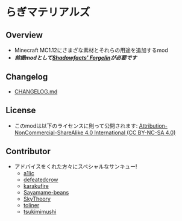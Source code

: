 # らぎマテリアルズ

## Overview

- Minecraft MC1.12にさまざな素材とそれらの用途を追加するmod
- _**前提modとして[Shadowfacts' Forgelin](https://www.curseforge.com/minecraft/mc-mods/shadowfacts-forgelin)が必要です**_

## Changelog

- [CHANGELOG.md](https://github.com/Hiiragi283/RagiMaterials/blob/master/CHANGELOG.md)

## License

- このmodは以下のライセンスに則って公開されます: [Attribution-NonCommercial-ShareAlike 4.0 International (CC BY-NC-SA 4.0)](https://creativecommons.org/licenses/by-nc-sa/4.0/legalcode)

## Contributor

- アドバイスをくれた方々にスペシャルなサンキュー!
    - [a1lic](https://github.com/a1lic)
    - [defeatedcrow](https://github.com/defeatedcrow)
    - [karakufire](https://github.com/karakufire)
    - [Sayamame-beans](https://github.com/Sayamame-beans)
    - [SkyTheory](https://github.com/SkyTheory)
    - [toliner](https://github.com/toliner)
    - [tsukimimushi](https://twitter.com/Tsukimimushi)
